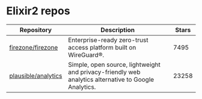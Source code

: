 # Elixir2 repos

| Repository                                                    | Description                                                                                          | Stars |
| ------------------------------------------------------------- | ---------------------------------------------------------------------------------------------------- | ----- |
| [firezone/firezone](https://github.com/firezone/firezone)     | Enterprise-ready zero-trust access platform built on WireGuard®.                                     | 7495  |
| [plausible/analytics](https://github.com/plausible/analytics) | Simple, open source, lightweight and privacy-friendly web analytics alternative to Google Analytics. | 23258 |
